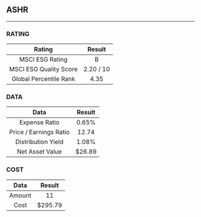 ## ASHR
----
### RATING

|Rating|Result|
|:----:|:---:|
|MSCI ESG Rating|B|
|MSCI ESG Quality Score|2.20 / 10|
|Global Percentile Rank|4.35|

### DATA

|Data|Result|
|:----:|:---:|
|Expense Ratio|0.65%|
|Price / Earnings Ratio|12.74|
|Distribution Yield|1.08%|
|Net Asset Value|$26.89|

### COST

|Data|Result|
|:----:|:---:|
|Amount|11|
|Cost|$295.79|
